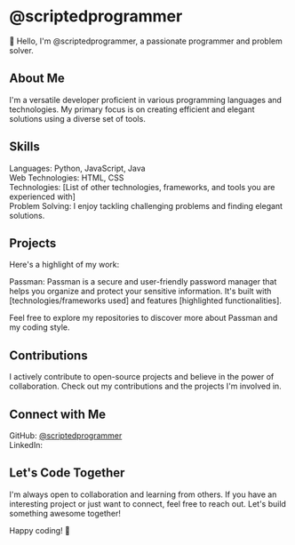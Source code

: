 # @scriptedprogrammer

👋 Hello, I'm @scriptedprogrammer, a passionate programmer and problem solver.

## About Me

I'm a versatile developer proficient in various programming languages and technologies. My primary focus is on creating efficient and elegant solutions using a diverse set of tools.

## Skills

Languages: Python, JavaScript, Java  
Web Technologies: HTML, CSS  
Technologies: [List of other technologies, frameworks, and tools you are experienced with]  
Problem Solving: I enjoy tackling challenging problems and finding elegant solutions.

## Projects

Here's a highlight of my work:

Passman: Passman is a secure and user-friendly password manager that helps you organize and protect your sensitive information. It's built with [technologies/frameworks used] and features [highlighted functionalities].

Feel free to explore my repositories to discover more about Passman and my coding style.

## Contributions

I actively contribute to open-source projects and believe in the power of collaboration. Check out my contributions and the projects I'm involved in.

## Connect with Me

GitHub: [@scriptedprogrammer](https://github.com/scriptedprogrammer)  
LinkedIn: 

## Let's Code Together

I'm always open to collaboration and learning from others. If you have an interesting project or just want to connect, feel free to reach out. Let's build something awesome together!

Happy coding! 🚀

